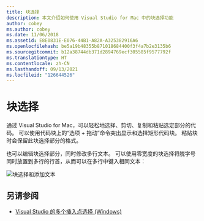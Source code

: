 ```yaml
---
title: 块选择
description: 本文介绍如何使用 Visual Studio for Mac 中的块选择功能
author: cobey
ms.author: cobey
ms.date: 11/06/2018
ms.assetid: E8E0831E-E076-44B1-A82A-A325382916A6
ms.openlocfilehash: be5a19b48355b871018684400f3f4a7b2e3135b6
ms.sourcegitcommit: b12a38744db371d2894769ecf305585f9577792f
ms.translationtype: HT
ms.contentlocale: zh-CN
ms.lasthandoff: 09/13/2021
ms.locfileid: "126644526"
---
```

# <a name="block-selection"></a>块选择

通过 Visual Studio for Mac，可以轻松地选择、剪切、复制和粘贴选定部分的代码。 可以使用代码块上的“选项 + 拖动”命令突出显示和选择矩形代码块。 粘贴块时会保留此块选择部分的格式。

也可以编辑块选择部分，同时修改多行文本。 可以使用零宽度的块选择将脱字号同时放置到多行的行首，从而可以在多行中键入相同文本：

![块选择和添加文本](media/source-editor-image16.png)

## <a name="see-also"></a>另请参阅

- [Visual Studio 的多个插入点选择 (Windows)](/visualstudio/ide/finding-and-replacing-text#multi-caret-selection)
